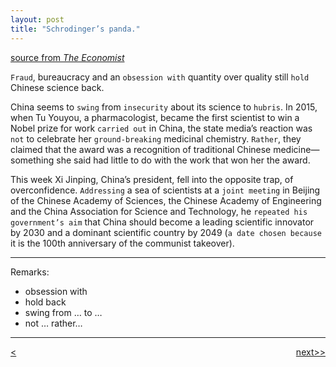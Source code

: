```yaml
---
layout: post
title: "Schrodinger’s panda."
---
```


[source from <em>The Economist</em>][link]


`Fraud`, bureaucracy and an `obsession with` quantity over quality still `hold` Chinese science back.

China seems to `swing` from `insecurity` about its science to `hubris`. In 2015, when Tu Youyou, a pharmacologist, became the first scientist to win a Nobel prize for work `carried out` in China, the state media’s reaction was `not` to celebrate her `ground-breaking` medicinal chemistry. `Rather`, they claimed that the award was a recognition of traditional Chinese medicine—something she said had little to do with the work that won her the award.

This week Xi Jinping, China’s president, fell into the opposite trap, of overconfidence. `Addressing` a sea of scientists at a `joint meeting` in Beijing of the Chinese Academy of Sciences, the Chinese Academy of Engineering and the China Association for Science and Technology, he `repeated his government’s aim` that China should become a leading scientific innovator by 2030 and a dominant scientific country by 2049 (`a date chosen because` it is the 100th anniversary of the communist takeover). 

********************************************
Remarks: 

* obsession with 
* hold back 
* swing from … to …
* not … rather… 
 

********************************************


<div style="position: relative;"><div><a href="http://jayhawk.ningtian.info/blogs/2016/05/23/greece-was-supposed-to-return-migrants-to-turkey"><<previous</a></div><div style="position: absolute; right: 0px; top: 0px;"><a href="http://jayhawk.ningtian.info/blogs/2016/05/24/americans-are-increasingly-addicted-to-opioids">next>></a></div></div>



[link]: http://www.economist.com/news/science-and-technology/21699898-fraud-bureaucracy-and-obsession-quantity-over-quality-still-hold-chinese

